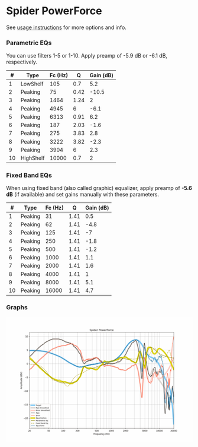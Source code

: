 # Spider PowerForce
See [usage instructions](https://github.com/jaakkopasanen/AutoEq#usage) for more options and info.

### Parametric EQs
You can use filters 1-5 or 1-10. Apply preamp of -5.9 dB or -6.1 dB, respectively.

|   # | Type      |   Fc (Hz) |    Q |   Gain (dB) |
|-----|-----------|-----------|------|-------------|
|   1 | LowShelf  |       105 | 0.7  |         5.2 |
|   2 | Peaking   |        75 | 0.42 |       -10.5 |
|   3 | Peaking   |      1464 | 1.24 |         2   |
|   4 | Peaking   |      4945 | 6    |        -6.1 |
|   5 | Peaking   |      6313 | 0.91 |         6.2 |
|   6 | Peaking   |       187 | 2.03 |        -1.6 |
|   7 | Peaking   |       275 | 3.83 |         2.8 |
|   8 | Peaking   |      3222 | 3.82 |        -2.3 |
|   9 | Peaking   |      3904 | 6    |         2.3 |
|  10 | HighShelf |     10000 | 0.7  |         2   |

### Fixed Band EQs
When using fixed band (also called graphic) equalizer, apply preamp of **-5.6 dB** (if available) and set gains manually with these parameters.

|   # | Type    |   Fc (Hz) |    Q |   Gain (dB) |
|-----|---------|-----------|------|-------------|
|   1 | Peaking |        31 | 1.41 |         0.5 |
|   2 | Peaking |        62 | 1.41 |        -4.8 |
|   3 | Peaking |       125 | 1.41 |        -7   |
|   4 | Peaking |       250 | 1.41 |        -1.8 |
|   5 | Peaking |       500 | 1.41 |        -1.2 |
|   6 | Peaking |      1000 | 1.41 |         1.1 |
|   7 | Peaking |      2000 | 1.41 |         1.6 |
|   8 | Peaking |      4000 | 1.41 |         1   |
|   9 | Peaking |      8000 | 1.41 |         5.1 |
|  10 | Peaking |     16000 | 1.41 |         4.7 |

### Graphs
![](./Spider%20PowerForce.png)
